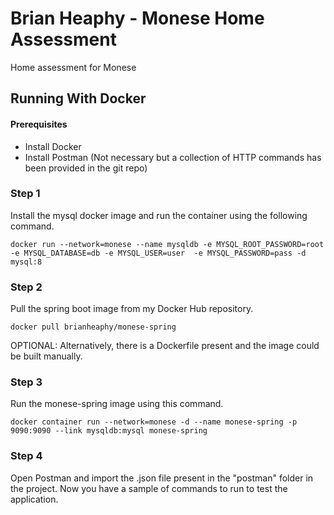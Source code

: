 # Brian Heaphy - Monese Home Assessment
Home assessment for Monese

## Running With Docker

#### Prerequisites 
- Install Docker
- Install Postman (Not necessary but a collection of HTTP commands has been provided in the git repo)

### Step 1
Install the mysql docker image and run the container using the following command.

`docker run --network=monese --name mysqldb -e MYSQL_ROOT_PASSWORD=root -e MYSQL_DATABASE=db -e MYSQL_USER=user 
-e MYSQL_PASSWORD=pass -d mysql:8`

### Step 2
Pull the spring boot image from my Docker Hub repository.

`docker pull brianheaphy/monese-spring`

OPTIONAL: Alternatively, there is a Dockerfile present and the image could be built manually.

### Step 3
Run the monese-spring image using this command.

`docker container run --network=monese -d --name monese-spring -p 9090:9090 --link mysqldb:mysql monese-spring`

### Step 4
Open Postman and import the .json file present in the "postman" folder in the project.
Now you have a sample of commands to run to test the application.